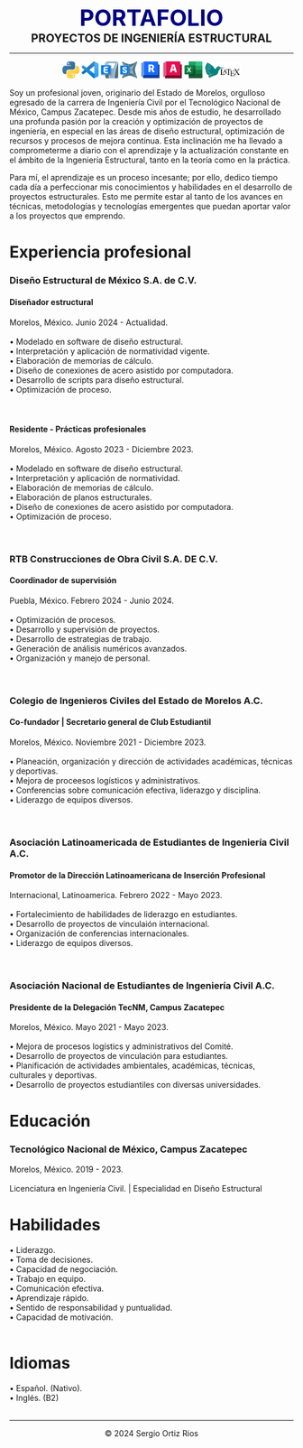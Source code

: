 <center><span style="font-size: 40px; color: #000080;"><b>PORTAFOLIO</b></span></center>

<center><span style="font-size: 20px;"><b>PROYECTOS DE INGENIERÍA ESTRUCTURAL</b></span></center>

---

<p align="center">
<img src="assets\img\python logo.png" width="6%" height="10%">
<img src="assets\img\vs code logo.png" width="6%" height="10%">
<img src="assets\img\etabs logo.png" width="6%" height="10%">
<img src="assets\img\sap2000 logo.png" width="6%" height="10%">
<img src="assets\img\revit logo.png" width="7.6%" height="10%">
<img src="assets\img\autocad logo1.png" width="6.65%" height="10%">
<img src="assets\img\excel logo.png" width="6.5%" height="10%">
<img src="assets\img\latex logo.png" width="12.5%" height="10%">
</p>

Soy un profesional joven, originario del Estado de Morelos, orgulloso egresado de la carrera de Ingeniería Civil por el Tecnológico Nacional de México, Campus Zacatepec. Desde mis años de estudio, he desarrollado una profunda pasión por la creación y optimización de proyectos de ingeniería, en especial en las áreas de diseño estructural, optimización de recursos y procesos de mejora continua. Esta inclinación me ha llevado a comprometerme a diario con el aprendizaje y la actualización constante en el ámbito de la Ingeniería Estructural, tanto en la teoría como en la práctica.

Para mí, el aprendizaje es un proceso incesante; por ello, dedico tiempo cada día a perfeccionar mis conocimientos y habilidades en el desarrollo de proyectos estructurales. Esto me permite estar al tanto de los avances en técnicas, metodologías y tecnologías emergentes que puedan aportar valor a los proyectos que emprendo.



<p align="center">

</p>

# **Experiencia profesional**

<div class="container">
        <div class="section">
            <h3>Diseño Estructural de México S.A. de C.V.</h3>
             <h4>Diseñador estructural</h4>
            <div class="location">Morelos, México. Junio 2024 - Actualidad.</div><br>
            <div class="details">
                <div>• Modelado en software de diseño estructural.</div>
                <div>• Interpretación y aplicación de normatividad vigente.</div>
                <div>• Elaboración de memorias de cálculo.</div>
                <div>• Diseño de conexiones de acero asistido por computadora.</div>
                <div>• Desarrollo de scripts para diseño estructural.</div>
                <div>• Optimización de proceso.</div>
            </div><br>
        </div><br>
            <h4>Residente - Prácticas profesionales</h4>
            <div class="location">Morelos, México. Agosto 2023 - Diciembre 2023.</div><br>
            <div class="details">
                <div>• Modelado en software de diseño estructural.</div>
                <div>• Interpretación y aplicación de normatividad.</div>
                <div>• Elaboración de memorias de cálculo.</div>
                <div>• Elaboración de planos estructurales.</div>
                <div>• Diseño de conexiones de acero asistido por computadora.</div>
                <div>• Optimización de proceso.</div>
            </div>
        </div><br>
<br>

<div class="container">
        <div class="section">
            <h3>RTB Construcciones de Obra Civil S.A. DE C.V.</h3>
            <h4>Coordinador de supervisión</h4>
            <div class="location">Puebla, México. Febrero 2024 - Junio 2024.</div><br>
            <div class="details">
                <div>• Optimización de procesos.</div>
                <div>• Desarrollo y supervisión de proyectos.</div>
                <div>• Desarrollo de estrategias de trabajo.</div>
                <div>• Generación de análisis numéricos avanzados.</div>
                <div>• Organización y manejo de personal.</div>
            </div>
        </div><br>
<br>
<div class="container">
        <div class="section">
            <h3>Colegio de Ingenieros Civiles del Estado de Morelos A.C.</h3>
            <h4>Co-fundador | Secretario general de Club Estudiantil</h4>
            <div class="location">Morelos, México. Noviembre 2021 - Diciembre 2023.</div><br>
            <div class="details">
                <div>• Planeación, organización y dirección de actividades académicas, técnicas y deportivas.</div>
                <div>• Mejora de proceesos logísticos y administrativos.</div>
                <div>• Conferencias sobre comunicación efectiva, liderazgo y disciplina.</div>
                <div>• Liderazgo de equipos diversos.</div>
            </div>
        </div><br>
<br>
<div class="container">
        <div class="section">
            <h3>Asociación Latinoamericada de Estudiantes de Ingeniería Civil A.C.</h3>
            <h4>Promotor de la Dirección Latinoamericana de Inserción Profesional</h4>
            <div class="location">Internacional, Latinoamerica. Febrero 2022 - Mayo 2023.</div><br>
            <div class="details">
                <div>• Fortalecimiento de habilidades de liderazgo en estudiantes.</div>
                <div>• Desarrollo de proyectos de vinculaión internacional.</div>
                <div>• Organización de conferencias internacionales.</div>
                <div>• Liderazgo de equipos diversos.</div>
            </div>
        </div><br>
<br>
<div class="container">
        <div class="section">
            <h3>Asociación Nacional de Estudiantes de Ingeniería Civil A.C.</h3>
            <h4>Presidente de la Delegación TecNM, Campus Zacatepec</h4>
            <div class="location">Morelos, México. Mayo 2021 - Mayo 2023.</div><br>
            <div class="details">
                <div>• Mejora de procesos logístics y administrativos del Comité.</div>
                <div>• Desarrollo de proyectos de vinculación para estudiantes.</div>
                <div>• Planificación de actividades ambientales, académicas, técnicas, culturales y deportivas.</div>
                <div>• Desarrollo de proyectos estudiantiles con diversas universidades.</div>
            </div>
        </div>

# **Educación**

<div class="container">
        <div class="section">
            <h3>Tecnológico Nacional de México, Campus Zacatepec</h3>
            <div class="location">Morelos, México. 2019 - 2023.</div><br>
            <div class="details">
                <div>Licenciatura en Ingeniería Civil. | Especialidad en Diseño Estructural</div>
            </div>
        </div>

# **Habilidades**

<div class="container">
        <div class="section">
            <div class="details">
                <div>• Liderazgo.</div>
                <div>• Toma de decisiones.</div>
                <div>• Capacidad de negociación.</div>
                <div>• Trabajo en equipo.</div>
                <div>• Comunicación efectiva.</div>
                <div>• Aprendizaje rápido.</div>
                <div>• Sentido de responsabilidad y puntualidad.</div>
                <div>• Capacidad de motivación.</div>
            </div>
        </div><br>

# **Idiomas**

<div class="container">
        <div class="section">
            <div class="details">
                <div>• Español. (Nativo).</div>
                <div>• Inglés. (B2)</div>
            </div>
        </div><br>

---

<center> © 2024 Sergio Ortiz Rios </center>
